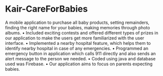 # Kair-CareForBabies
A mobile application to purchase all baby products, setting remainders,
finding the right name for your babies, making memories through photo albums.
• Included exciting contests and offered different types of prizes in our application to
make the users get more familiarized with the user interface.
• Implemented a nearby hospital feature, which helps them to identify nearby hospital
in case of any emergencies.
• Programmed an emergency button in application which calls 911 directly and also
sends an alert message to the person we needed.
• Coded using java and database used was Firebase.
• Our application aims to focus on parents expecting babies.
